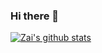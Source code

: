 ### Hi there 👋

<!--
**zaaii/zaaii** is a ✨ _special_ ✨ repository because its `README.md` (this file) appears on your GitHub profile.

Here are some ideas to get you started:

- 🔭 I’m currently working on ...
- 🌱 I’m currently learning ...
- 👯 I’m looking to collaborate on ...
- 🤔 I’m looking for help with ...
- 💬 Ask me about ...
- 📫 How to reach me: ...
- 😄 Pronouns: ...
- ⚡ Fun fact: ...
-->
<body>
<a href="https://github.com/anuraghazra/github-readme-stats"><img align="center" src="https://github-readme-stats.vercel.app/api?username=zaaii&show_icons=true&include_all_commits=true&theme=github_dark&hide_border=true" alt="Zai's github stats" />
</body>

